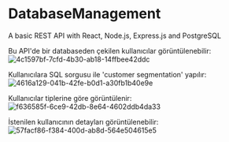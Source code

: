 # DatabaseManagement
A basic REST API with React, Node.js, Express.js and PostgreSQL

Bu API'de bir databaseden çekilen kullanıcılar görüntülenebilir:
![4c1597bf-7cfd-4b30-ab18-14ffbee42ddc](https://user-images.githubusercontent.com/60892527/107688550-d21f9700-6cb8-11eb-9feb-262a30b3d8b2.jpg)

Kullanıcılara SQL sorgusu ile 'customer segmentation' yapılır:
![4616a129-041b-42fe-b0d1-a30fb1b40e9e](https://user-images.githubusercontent.com/60892527/107688558-d51a8780-6cb8-11eb-8358-754fadb0e2fc.jpg)

Kullanıcılar tiplerine göre görüntülenir:
![f636585f-6ce9-42db-8e64-4602ddb4da33](https://user-images.githubusercontent.com/60892527/107688571-d8ae0e80-6cb8-11eb-8e7e-4e87e6de479f.jpg)

İstenilen kullanıcının detayları görüntülenebilir:
![57facf86-f384-400d-ab8d-564e504615e5](https://user-images.githubusercontent.com/60892527/107688581-da77d200-6cb8-11eb-8c15-e94ed3b1b587.jpg)

